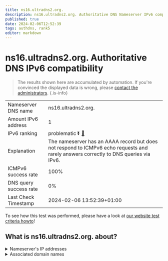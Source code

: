 ```yaml
---
title: ns16.ultradns2.org.
description: ns16.ultradns2.org. Authoritative DNS Nameserver IPv6 compatibility
published: true
date: 2024-02-06T12:52:39
tags: authdns, rank5
editor: markdown
---
```


# ns16.ultradns2.org. Authoritative DNS IPv6 compatibility

> The results shown here are accumulated by automation. If you're convinced the displayed data is wrong, please [contact the administrators](/howto/chat). 
{.is-info}




|   |   |
| - | - |
| Nameserver DNS name | ns16.ultradns2.org.
| Amount IPv6 address | 1
| IPv6 ranking | problematic :arrow_double_down: [🔗](/howto/ranking) |
| Explanation | The nameserver has an AAAA record but does not respond to ICMPv6 echo requests and rarely answers correctly to DNS queries via IPv6. |
| ICMPv6 success rate | 100%|
| DNS query success rate | 0% |
| Last Check Timestamp | 2024-02-06 13:52:39+01:00 |

To see how this test was performed, please have a look at [our website test criteria howto](/howto/testcriteria/authdns)!


## What is ns16.ultradns2.org. about?




<details>
<summary>Nameserver's IP addresses</summary>

2610:a1:3210::53

</details>



<details>
<summary>Associated domain names</summary>

www.sonycrackle.com

</details>
